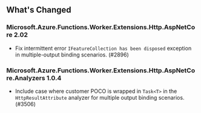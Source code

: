 ## What's Changed

<!-- Please add your release notes in the following format:
- My change description (#PR/#issue)
-->

### Microsoft.Azure.Functions.Worker.Extensions.Http.AspNetCore 2.02

- Fix intermittent error `IFeatureCollection has been disposed` exception in multiple-output binding scenarios. (#2896)

### Microsoft.Azure.Functions.Worker.Extensions.Http.AspNetCore.Analyzers 1.0.4

- Include case where customer POCO is wrapped in `Task<T>` in the `HttpResultAttribute` analyzer for multiple output binding scenarios. (#3506)
